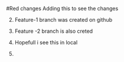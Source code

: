 #Red changes
Adding this to see the changes

2) Feature-1 branch was created on github
3) Feature -2 branch is also creted

4) Hopefull i see this in local
5) 


